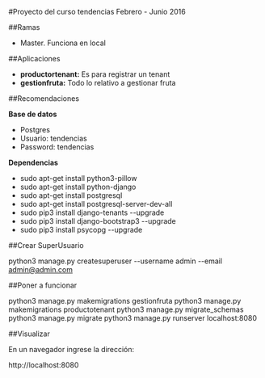 #Proyecto del curso tendencias Febrero - Junio 2016

##Ramas
* Master. Funciona en local 

##Aplicaciones

* <b>productortenant:</b> Es para registrar un tenant
* <b>gestionfruta:</b> Todo lo relativo a gestionar fruta

##Recomendaciones

<b>Base de datos</b>
* Postgres
* Usuario: tendencias
*  Password: tendencias

 <b>Dependencias</b>
* sudo apt-get install python3-pillow
* sudo apt-get install python-django
* sudo apt-get install postgresql
* sudo apt-get install postgresql-server-dev-all
* sudo pip3 install django-tenants --upgrade
* sudo pip3 install django-bootstrap3 --upgrade
* sudo pip3 install psycopg --upgrade

##Crear SuperUsuario

python3 manage.py createsuperuser --username admin --email admin@admin.com

##Poner a funcionar

python3 manage.py makemigrations gestionfruta
python3 manage.py makemigrations productotenant
python3 manage.py migrate_schemas
python3 manage.py migrate
python3 manage.py runserver localhost:8080

##Visualizar

En un navegador ingrese la dirección:

http://localhost:8080
